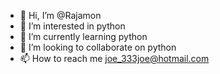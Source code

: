- 👋 Hi, I’m @Rajamon
- 👀 I’m interested in python
- 🌱 I’m currently learning python
- 💞️ I’m looking to collaborate on python
- 📫 How to reach me joe_333joe@hotmail.com

<!---
Rajamon/Rajamon is a ✨ special ✨ repository because its `README.md` (this file) appears on your GitHub profile.
You can click the Preview link to take a look at your changes.
--->

